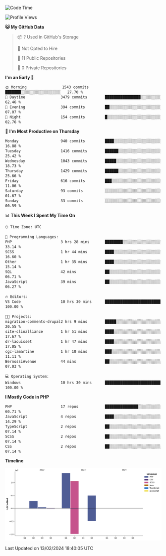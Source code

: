 <!--START_SECTION:waka-->
![Code Time](http://img.shields.io/badge/Code%20Time-1%2C492%20hrs%2021%20mins-blue)

![Profile Views](http://img.shields.io/badge/Profile%20Views-0-blue)

**🐱 My GitHub Data** 

> 📦 ? Used in GitHub's Storage 
 > 
> 🚫 Not Opted to Hire
 > 
> 📜 11 Public Repositories 
 > 
> 🔑 0 Private Repositories 
 > 
**I'm an Early 🐤** 

```text
🌞 Morning                1543 commits        ███████░░░░░░░░░░░░░░░░░░   27.70 % 
🌆 Daytime                3479 commits        ████████████████░░░░░░░░░   62.46 % 
🌃 Evening                394 commits         ██░░░░░░░░░░░░░░░░░░░░░░░   07.07 % 
🌙 Night                  154 commits         █░░░░░░░░░░░░░░░░░░░░░░░░   02.76 % 
```
📅 **I'm Most Productive on Thursday** 

```text
Monday                   940 commits         ████░░░░░░░░░░░░░░░░░░░░░   16.88 % 
Tuesday                  1416 commits        ██████░░░░░░░░░░░░░░░░░░░   25.42 % 
Wednesday                1043 commits        █████░░░░░░░░░░░░░░░░░░░░   18.73 % 
Thursday                 1429 commits        ██████░░░░░░░░░░░░░░░░░░░   25.66 % 
Friday                   616 commits         ███░░░░░░░░░░░░░░░░░░░░░░   11.06 % 
Saturday                 93 commits          ░░░░░░░░░░░░░░░░░░░░░░░░░   01.67 % 
Sunday                   33 commits          ░░░░░░░░░░░░░░░░░░░░░░░░░   00.59 % 
```


📊 **This Week I Spent My Time On** 

```text
🕑︎ Time Zone: UTC

💬 Programming Languages: 
PHP                      3 hrs 28 mins       ████████░░░░░░░░░░░░░░░░░   33.14 % 
SCSS                     1 hr 44 mins        ████░░░░░░░░░░░░░░░░░░░░░   16.60 % 
Other                    1 hr 35 mins        ████░░░░░░░░░░░░░░░░░░░░░   15.14 % 
SQL                      42 mins             ██░░░░░░░░░░░░░░░░░░░░░░░   06.71 % 
JavaScript               39 mins             ██░░░░░░░░░░░░░░░░░░░░░░░   06.27 % 

🔥 Editors: 
VS Code                  10 hrs 30 mins      █████████████████████████   100.00 % 

🐱‍💻 Projects: 
migration-comments-drupal2 hrs 9 mins        █████░░░░░░░░░░░░░░░░░░░░   20.55 % 
site-clinalliance        1 hr 51 mins        ████░░░░░░░░░░░░░░░░░░░░░   17.67 % 
dr-laouisset             1 hr 47 mins        ████░░░░░░░░░░░░░░░░░░░░░   17.05 % 
cgc-lamartine            1 hr 10 mins        ███░░░░░░░░░░░░░░░░░░░░░░   11.11 % 
BernossiAvenue           44 mins             ██░░░░░░░░░░░░░░░░░░░░░░░   07.03 % 

💻 Operating System: 
Windows                  10 hrs 30 mins      █████████████████████████   100.00 % 
```

**I Mostly Code in PHP** 

```text
PHP                      17 repos            ███████████████░░░░░░░░░░   60.71 % 
JavaScript               4 repos             ████░░░░░░░░░░░░░░░░░░░░░   14.29 % 
TypeScript               2 repos             ██░░░░░░░░░░░░░░░░░░░░░░░   07.14 % 
SCSS                     2 repos             ██░░░░░░░░░░░░░░░░░░░░░░░   07.14 % 
CSS                      2 repos             ██░░░░░░░░░░░░░░░░░░░░░░░   07.14 % 
```



**Timeline**

![Lines of Code chart](https://raw.githubusercontent.com/tahar-elgunaoui/tahar-elgunaoui/main/assets/bar_graph.png)


 Last Updated on 13/02/2024 18:40:05 UTC
<!--END_SECTION:waka-->
